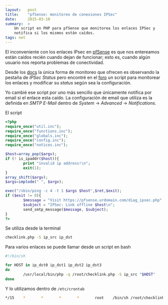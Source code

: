 ```yaml
---
layout:   post
title:    "pfSense: monitoreo de conexiones IPSec"
date:     2015-03-10
summary:  >
    Un script en PHP para pfSense que monitorea los enlaces IPSec y 
    notifica si los mismos están caídos.
tags: net
---
```


El inconveniente con los enlaces IPsec en
[pfSense](https://doc.pfsense.org/index.php/IPsec_Status) es que nos
entereamos están caídos recién cuando dejan de funcionar; esto es,
cuando algún usuario nos reporta problemas de conectividad.

Desde los [docs](https://doc.pfsense.org/index.php/IPsec_Status) la
única forma de monitoreo que ofrecen es observando la pestaña de
*IPSec Status* pero encontré en el
[foro](https://forum.pfsense.org/index.php/topic,42025.0.html) un
script para monitorear los enlaces y modificar su *status* según
sea la configuración.

Yo cambié ese script por uno más sencillo que únicamente notifica por
email si el enlace esta caído. La configuración de email que utiliza
es la definida en *SMTP E-Mail* dentro de *System* -> *Advanced* ->
*Notifications*.

El script

```php
<?php
require_once("util.inc");
require_once("functions.inc");
require_once("globals.inc");
require_once("config.inc");
require_once("notices.inc");

$host=array_pop($argv);
if (! is_ipaddr($host)){
        print "invalid ip address!\n";
        exit(1);
}
array_shift($argv);
$args=implode(" ", $argv);

exec("/sbin/ping -c 4 -t 1 $args $host",$ret,$exit);
if ($exit != 0){
        $message = "Visit https://pfsense.urdomain.com/diag_ipsec.php";
        $subject = "IPSec: Link offline $host\n";
        send_smtp_message($message, $subject);
}
?>
```

Se utiliza desde la terminal 

```sh
checklink.php -S ip_src ip_dst
```

Para varios enlaces se puede llamar desde un script en bash

```sh
#!/bin/sh

for HOST in ip_dst0 ip_dst1 ip_dst2 ip_dst3
do
        /usr/local/bin/php -q /root/checklink.php -S ip_src "$HOST"
done
```

Y lo utilizamos dentro de `/etc/crontab`

```sh
*/15    *       *       *       *       root    /bin/sh /root/checklink.sh
```
